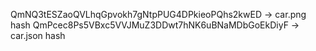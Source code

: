 QmNQ3tESZaoQVLhqGpvokh7gNtpPUG4DPkieoPQhs2kwED -> car.png hash
QmPcec8Ps5VBxc5VVJMuZ3DDwt7hNK6uBNaMDbGoEkDiyF -> car.json hash
